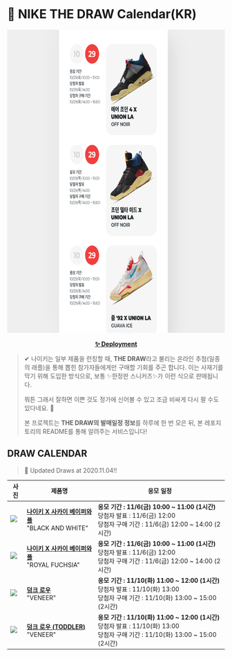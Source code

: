 # 👟 NIKE THE DRAW Calendar(KR)

<div align="center">
  <a href="https://junhoyeo.github.io/NIKE-THE-DRAW-Calendar/">
    <img src="./docs/images/preview.png" alt="Preview image of deployed application" height="700px" width="700px" />
  </a>
</div>

<p align="center">
  <a href="https://junhoyeo.github.io/NIKE-THE-DRAW-Calendar/">
    <strong>✨ Deployment</strong>
  </a>
</p>

> ✔ 나이키는 일부 제품을 런칭할 때, **THE DRAW**라고 불리는 온라인 추첨(일종의 래플)을 통해 뽑힌 참가자들에게만 구매할 기회를 주곤 합니다. 이는 사재기를 막기 위해 도입한 방식으로, 보통 ✨한정판 스니커즈✨가 이런 식으로 판매됩니다.
>
> 뭐튼 그래서 잘하면 이쁜 것도 정가에 신어볼 수 있고 조금 비싸게 다시 팔 수도 있다네요. 🤭
>
> 본 프로젝트는 **THE DRAW의 발매일정 정보**를 하루에 한 번 모은 뒤, 본 레포지토리의 README를 통해 알려주는 서비스입니다!

## DRAW CALENDAR

<!-- DRAW CALENDAR: START -->

> 👟 Updated Draws at 2020.11.04‼️

| 사진 | 제품명 | 응모 일정 |
| --- | ---- | ------- |
| <img src="https://static-breeze.nike.co.kr/kr/ko_kr/cmsstatic/product/CV1363-001/a5765008-91ec-4b30-8cf0-033dcd18f7b9_primary.jpg?gallery" width="256" /> | <a href="https://www.nike.com/kr/launch/t/men/fw/nike-sportswear/CV1363-001/scnp24/nike-vaporwaffle-sacai"><strong>나이키 X 사카이 베이퍼와플</strong><br /></a> "BLACK AND WHITE" | <strong>응모 기간 : 11/6(금) 10:00 ~ 11:00 (1시간)</strong><br />당첨자 발표 : 11/6(금) 12:00<br />당첨자 구매 기간 : 11/6(금) 12:00 ~ 14:00 (2시간) |
| <img src="https://static-breeze.nike.co.kr/kr/ko_kr/cmsstatic/product/CV1363-100/5cabdd37-5f9a-4b8a-a5af-e32995c7309d_primary.jpg?gallery" width="256" /> | <a href="https://www.nike.com/kr/launch/t/men/fw/nike-sportswear/CV1363-100/ctvl87/nike-vaporwaffle-sacai"><strong>나이키 X 사카이 베이퍼와플</strong><br /></a> "ROYAL FUCHSIA" | <strong>응모 기간 : 11/6(금) 10:00 ~ 11:00 (1시간)</strong><br />당첨자 발표 : 11/6(금) 12:00<br />당첨자 구매 기간 : 11/6(금) 12:00 ~ 14:00 (2시간) |
| <img src="https://static-breeze.nike.co.kr/kr/ko_kr/cmsstatic/product/DA1469-200/7f4a13fe-5c20-40fa-b45d-4a6d9046a9a5_primary.jpg?gallery" width="256" /> | <a href="https://www.nike.com/kr/launch/t/men/fw/nike-sportswear/DA1469-200/fkpv84/nike-dunk-low-sp"><strong>덩크 로우</strong><br /></a> "VENEER" | <strong>응모 기간 : 11/10(화) 11:00 ~ 12:00 (1시간)</strong><br />당첨자 발표 : 11/10(화) 13:00<br />당첨자 구매 기간 : 11/10(화) 13:00 ~ 15:00 (2시간) |
| <img src="https://static-breeze.nike.co.kr/kr/ko_kr/cmsstatic/product/DC8315-200/72d1112d-f6ff-41ca-abc6-347d7339962b_primary.jpg?gallery" width="256" /> | <a href="https://www.nike.com/kr/launch/t/baby/fw/young-athletes/DC8315-200/vcoc63/nike-dunk-low-sp-td"><strong>덩크 로우 (TODDLER)</strong><br /></a> "VENEER" | <strong>응모 기간 : 11/10(화) 11:00 ~ 12:00 (1시간)</strong><br />당첨자 발표 : 11/10(화) 13:00<br />당첨자 구매 기간 : 11/10(화) 13:00 ~ 15:00 (2시간) |

<!-- DRAW CALENDAR: END -->
